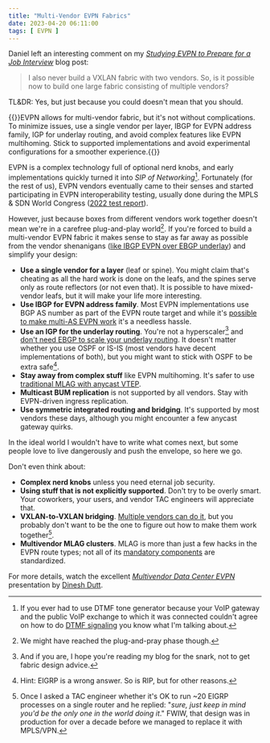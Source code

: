 ```yaml
---
title: "Multi-Vendor EVPN Fabrics"
date: 2023-04-20 06:11:00
tags: [ EVPN ]
---
```

Daniel left an interesting comment on my _[Studying EVPN to Prepare for a Job Interview](https://blog.ipspace.net/2023/03/evpn-job-interview.html)_ blog post:

> I also never build a VXLAN fabric with two vendors. So, is it possible now to build one large fabric consisting of multiple vendors?

TL&DR: Yes, but just because you could doesn't mean that you should.
<!--more-->
{{<tldr model="ChatGPT GPT-4">}}EVPN allows for multi-vendor fabric, but it's not without complications. To minimize issues, use a single vendor per layer, IBGP for EVPN address family, IGP for underlay routing, and avoid complex features like EVPN multihoming. Stick to supported implementations and avoid experimental configurations for a smoother experience.{{</tldr>}}

EVPN is a complex technology full of optional nerd knobs, and early implementations quickly turned it into _SIP of Networking_[^SN]. Fortunately (for the rest of us), EVPN vendors eventually came to their senses and started participating in EVPN interoperability testing, usually done during the MPLS & SDN World Congress ([2022 test report](https://eantc.de/fileadmin/eantc/downloads/events/2022/EANTC-InteropTest2022-TestReport.pdf)).

However, just because boxes from different vendors work together doesn't mean we're in a carefree plug-and-play world[^PP]. If you're forced to build a multi-vendor EVPN fabric it makes sense to stay as far away as possible from the vendor shenanigans ([like IBGP EVPN over EBGP underlay](https://www.ipspace.net/Data_Center_BGP/BGP_in_EVPN-Based_Data_Center_Fabrics)) and simplify your design:

* **Use a single vendor for a layer** (leaf or spine). You might claim that's cheating as all the hard work is done on the leafs, and the spines serve only as route reflectors (or not even that). It is possible to have mixed-vendor leafs, but it will make your life more interesting.
* **Use IBGP for EVPN address family**. Most EVPN implementations use BGP AS number as part of the EVPN route target and while it's [possible to make multi-AS EVPN work](https://www.ipspace.net/Data_Center_BGP/EVPN_Route_Target_Considerations) it's a needless hassle.
* **Use an IGP for the underlay routing**. You're not a hyperscaler[^HS] and [don't need EBGP to scale your underlay routing](https://blog.ipspace.net/2020/02/the-evpnbgp-saga-continues.html). It doesn't matter whether you use OSPF or IS-IS (most vendors have decent implementations of both), but you might want to stick with OSPF to be extra safe[^EI].
* **Stay away from complex stuff** like EVPN multihoming. It's safer to use [traditional MLAG with anycast VTEP](https://blog.ipspace.net/2022/09/mlag-deep-dive-vxlan-fabric.html).
* **Multicast BUM replication** is not supported by all vendors. Stay with EVPN-driven ingress replication.
* **Use symmetric integrated routing and bridging**. It's supported by most vendors these days, although you might encounter a few anycast gateway quirks.

In the ideal world I wouldn't have to write what comes next, but some people love to live dangerously and push the envelope, so here we go.

Don't even think about:

* **Complex nerd knobs** unless you need eternal job security.
* **Using stuff that is not explicitly supported**. Don't try to be overly smart. Your coworkers, your users, and vendor TAC engineers will appreciate that.
* **VXLAN-to-VXLAN bridging**. [Multiple vendors can do it](https://blog.ipspace.net/2022/06/vxlan-bridging-dci.html), but you probably don't want to be the one to figure out how to make them work together[^FTW].
* **Multivendor MLAG clusters**. MLAG is more than just a few hacks in the EVPN route types; not all of its [mandatory components](https://blog.ipspace.net/2022/06/mlag-deep-dive-overview.html) are standardized.

For more details, watch the excellent *[Multivendor Data Center EVPN](https://my.ipspace.net/bin/list?id=EVPN#MULTIVENDOR)* presentation by [Dinesh Dutt](https://www.ipspace.net/Author:Dinesh_Dutt).

[^SN]: If you ever had to use DTMF tone generator because your VoIP gateway and the public VoIP exchange to which it was connected couldn't agree on how to do [DTMF signaling](https://www.voip-info.org/sip-dtmf-signalling/) you know what I'm talking about.

[^HS]: And if you are, I hope you're reading my blog for the snark, not to get fabric design advice.

[^PP]: We might have reached the plug-and-pray phase though.

[^EI]: Hint: EIGRP is a wrong answer. So is RIP, but for other reasons.

[^FTW]: Once I asked a TAC engineer whether it's OK to run ~20 EIGRP processes on a single router and he replied: "_sure, just keep in mind you'd be the only one in the world doing it_." FWIW, that design was in production for over a decade before we managed to replace it with MPLS/VPN.